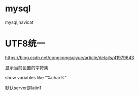 # mysql
mysql,navicat

# UTF8统一

https://blog.csdn.net/congcongsuiyue/article/details/41979643



显示当前设置的字符集

show variables like "%char%"

默认server是latin1

